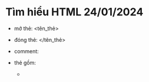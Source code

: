 # Tìm hiểu HTML 24/01/2024

- mở thẻ: <tên_thẻ>
- đóng thẻ: </tên_thẻ>
- comment: <!-- Đây là chú thích -->

- thẻ <head> gồm:
	+ <title>
	+ <meta>, trong đó <meta charset="utf-8">  hỗ trợ tiếng Việt phần <body>
- thẻ <body>
	+ <h1>,<h2>,...,<h6>: các thẻ heading
	+ <p>: thẻ đoạn văn
	+ <img src="link_nguồn" alt="tên_ảnh">: alt không cần thiết, nếu ảnh bị lỗi thì alt được hiển thị
	+ <a href="link_nguồn">Nhập_comment</a>: thẻ điều hướng được mask bởi Nhập_comment
	+ <ul>									: unorder list
		<li>shdfdfjdfhj</li>				: list item
      </ul>
	+ <table>: tạo bảng
		<thead>: đề mục của bảng
			<th>abc</th>
			<th>abc</th>	
			<th>abc</th>
			...
		</thead>
		
		<tbody>
			<tr>
				<td>...</td>
				<td>...</td>
				...
			</tr>
		</tbody>
		